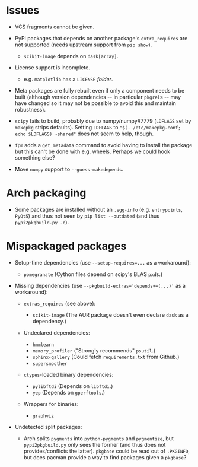 Issues
======

- VCS fragments cannot be given.

- PyPI packages that depends on another package's `extra_requires` are not
  supported (needs upstream support from `pip show`).
    - `scikit-image` depends on `dask[array]`.

- License support is incomplete.
    - e.g. `matplotlib` has a `LICENSE` *folder*.

- Meta packages are fully rebuilt even if only a component needs to be built
  (although version dependencies -- in particular `pkgrel`s -- may have changed
  so it may not be possible to avoid this and maintain robustness).

- `scipy` fails to build, probably due to numpy/numpy#7779 (`LDFLAGS` set by
  `makepkg` strips defaults).  Setting `LDFLAGS` to `"$(. /etc/makepkg.conf;
  echo $LDFLAGS) -shared"` does not seem to help, though.

- `fpm` adds a `get_metadata` command to avoid having to install the package
  but this can't be done with e.g. wheels.  Perhaps we could hook something
  else?

- Move `numpy` support to `--guess-makedepends`.

Arch packaging
==============

- Some packages are installed without an `.egg-info` (e.g. `entrypoints`,
  `PyQt5`) and thus not seen by `pip list --outdated` (and thus
  `pypi2pkgbuild.py -o`).

Mispackaged packages
====================

- Setup-time dependencies (use `--setup-requires=...` as a workaround):
    - `pomegranate` (Cython files depend on scipy's BLAS `pxd`s.)

- Missing dependencies (use `--pkgbuild-extras='depends+=(...)'` as a
  workaround):

    - `extras_requires` (see above):
        - `scikit-image` (The AUR package doesn't even declare `dask` as a
        dependency.)

    - Undeclared dependencies:
        - `hmmlearn`
        - `memory_profiler` ("Strongly recommends" `psutil`.)
        - `sphinx-gallery` (Could fetch `requirements.txt` from Github.)
        - `supersmoother`

    - `ctypes`-loaded binary dependencies:
        - `pylibftdi` (Depends on `libftdi`.)
        - `yep` (Depends on `gperftools`.)

    - Wrappers for binaries:
        - `graphviz`

- Undetected split packages:
    - Arch splits `pygments` into `python-pygments` and `pygmentize`,
      but `pypi2pkgbuild.py` only sees the former (and thus does not
      provides/conflicts the latter).  `pkgbase` could be read out of
      `.PKGINFO`, but does pacman provide a way to find packages given a
      `pkgbase`?
